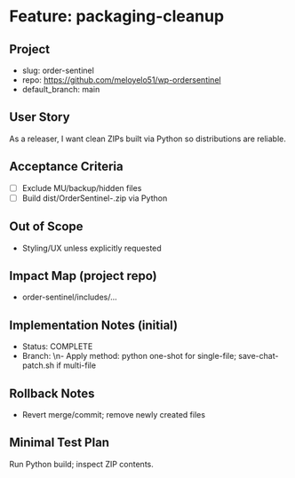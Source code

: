 # Feature: packaging-cleanup

## Project
- slug: order-sentinel
- repo: https://github.com/meloyelo51/wp-ordersentinel
- default_branch: main

## User Story
As a releaser, I want clean ZIPs built via Python so distributions are reliable.

## Acceptance Criteria
- [ ] Exclude MU/backup/hidden files
- [ ] Build dist/OrderSentinel-<ver>.zip via Python

## Out of Scope
- Styling/UX unless explicitly requested

## Impact Map (project repo)
- order-sentinel/includes/...

## Implementation Notes (initial)
- Status: COMPLETE
- Branch: <tbd>\n- Apply method: python one-shot for single-file; save-chat-patch.sh if multi-file

## Rollback Notes
- Revert merge/commit; remove newly created files

## Minimal Test Plan
Run Python build; inspect ZIP contents.
